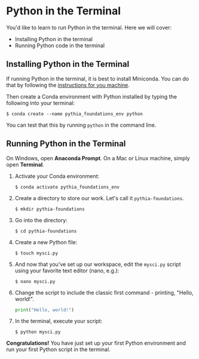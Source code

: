 # Python in the Terminal

You'd like to learn to run Python in the terminal. Here we will cover:

- Installing Python in the terminal
- Running Python code in the terminal

## Installing Python in the Terminal

If running Python in the terminal, it is best to install Miniconda. You can do that by following the [instructions for you machine](https://docs.conda.io/en/latest/miniconda.html).

Then create a Conda environment with Python installed by typing the following into your terminal:

```
$ conda create --name pythia_foundations_env python
```

You can test that this by running `python` in the command line.

## Running Python in the Terminal

On Windows, open **Anaconda Prompt**. On a Mac or Linux machine, simply open **Terminal**.

1. Activate your Conda environment:

   ```
   $ conda activate pythia_foundations_env
   ```

2. Create a directory to store our work. Let's call it `pythia-foundations`.

   ```
   $ mkdir pythia-foundations
   ```

3. Go into the directory:

   ```
   $ cd pythia-foundations
   ```

4. Create a new Python file:

   ```
   $ touch mysci.py
   ```

5. And now that you've set up our workspace, edit the `mysci.py` script using your favorite text editor (nano, e.g.):

   ```
   $ nano mysci.py
   ```

6. Change the script to include the classic first command - printing, "Hello, world!".

   ```python
   print("Hello, world!")
   ```

7. In the terminal, execute your script:

   ```
   $ python mysci.py
   ```

**Congratulations!** You have just set up your first Python environment and run your first Python script in the terminal.

